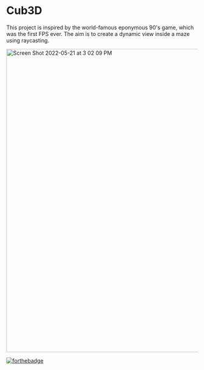 # Cub3D

This project is inspired by the world-famous eponymous 90's game, which was the first FPS ever. The aim is to create a dynamic view inside a maze using raycasting.

<img width="797" alt="Screen Shot 2022-05-21 at 3 02 09 PM" src="https://user-images.githubusercontent.com/105823790/169653063-fd878958-df57-4bb5-9fb4-148fbe29bd04.png">


[![forthebadge](https://forthebadge.com/images/badges/made-with-c.svg)](https://forthebadge.com)


